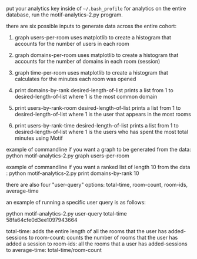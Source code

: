 
put your analytics key inside of `~/.bash_profile` for analytics on the entire database, run the motif-analytics-2.py program.

there are six possible inputs to generate data across the entire cohort:

1. graph users-per-room uses matplotlib to create a histogram that accounts for the number of users in each room

2. graph domains-per-room uses matplotlib to create a histogram that accounts for the number of domains in each room (session)

3. graph time-per-room uses matplotlib to create a histogram that calculates for the minutes each room was opened

4. print domains-by-rank desired-length-of-list prints a list from 1 to desired-length-of-list where 1 is the most common domain

5. print users-by-rank-room desired-length-of-list prints a list from 1 to desired-length-of-list where 1 is the user that appears in the most rooms

6. print users-by-rank-time desired-length-of-list prints a list from 1 to desired-length-of-list where 1 is the users who has spent the most total minutes using Motif

example of commandline if you want a graph to be generated from the data: python motif-analytics-2.py graph users-per-room

example of commandline if you want a ranked list of length 10 from the data : python motif-analytics-2.py print domains-by-rank 10

there are also four "user-query" options:
  total-time, room-count, room-ids, average-time
  
 an example of running a specific user query is as follows:
 
 python motif-analytics-2.py user-query total-time 58fa64cfe0d3ee1097943664
 
total-time: adds the entire length of all the rooms that the user has added-sessions to
room-count: counts the number of rooms that the user has added a session to 
room-ids: all the rooms that a user has added-sessions to
average-time: total-time/room-count

